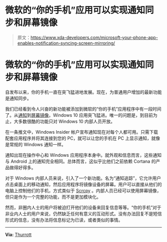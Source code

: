 # 微软的“你的手机”应用可以实现通知同步和屏幕镜像

> 原文：<https://www.xda-developers.com/microsoft-your-phone-app-enables-notification-syncing-screen-mirroring/>

# 微软的“你的手机”应用可以实现通知同步和屏幕镜像

自发布以来，你的手机一直在突飞猛进地发展。现在，为普通用户增加的最新功能是通知同步。

我们已经看到令人兴奋的新功能被添加到微软的“你的手机”应用程序中有一段时间了。从[通知](https://www.xda-developers.com/microsoft-phone-app-syncing-notifications-mobile-data/)到[屏幕镜像](https://www.xda-developers.com/windows-10-android-app-mirroring-insider-build/)，Windows 10 应用突飞猛进。唯一的问题是，到目前为止，大多数很酷的功能只对 Windows 10 内部人员开放。

在一条推文中，Windows Insider 帐户宣布通知现在对每个人都可用。只需下载配套应用程序并将其连接到您的 PC，就可以让您的手机在 PC 上显示通知，就像是常规的 Windows 通知一样。

通知出现在操作中心和 Windows 应用程序本身中。就外观和信息而言，这些通知与 Android 上的通知完全相同。总体而言，这似乎比他们之前依赖 Cortana 的产品做得好得多。

对于 Windows 内部人员来说，引入了一个新功能。名为“通知追踪”，它允许用户点击桌面上的移动通知，然后应用程序将镜像设备的屏幕。用户可以直接从他们的电脑上控制他们的手机，方式类似于 [Scrcpy](https://www.xda-developers.com/scrcpy-v1-9-mirror-screen-display-off/) 。内部人员已经可以使用屏幕镜像，但只是作为一个完整的功能，而不是更加模块化。

然而，非圈内人士的用户将被迫打开他们的设备来回复信息等等。“你的手机”对于非业内人士的用户来说，仍然缺乏任何有意义的互动形式。没有办法回复不是短信形式的信息，没有办法将信息标记为已读，或者类似的事情。

* * *

**Via:** [Thurrott](https://www.thurrott.com/windows/windows-10/209664/you-can-now-see-your-android-notifications-on-your-windows-10-pc)